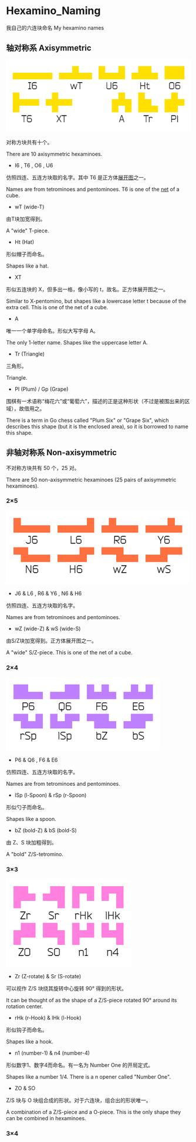 # Hexamino_Naming
我自己的六连块命名 My hexamino names

## 轴对称系 Axisymmetric

![](pic/sym.png)

对称方块共有十个。

There are 10 axisymmetric hexaminoes.

- I6 , T6 , O6 , U6

仿照四连、五连方块取的名字。其中 T6 是正方体[展开图](https://zh.wikipedia.org/wiki/%E5%B1%95%E9%96%8B%E5%9C%96)之一。

Names are from tetrominoes and pentominoes. T6 is one of the [net](https://en.wikipedia.org/wiki/Net_(polyhedron)) of a cube.

- wT (wide-T)

由T块加宽得到。

A "wide" T-piece.

- Ht (Hat)

形似帽子而命名。

Shapes like a hat.

- XT

形似五连块的 X，但多出一格，像小写的 t，故名。正方体展开图之一。

Similar to X-pentomino, but shapes like a lowercase letter t because of the extra cell. This is one of the net of a cube.


- A

唯一一个单字母命名。形似大写字母 A。

The only 1-letter name. Shapes like the uppercase letter A.

- Tr (Triangle)

三角形。

Triangle.

- Pl (Plum) / Gp (Grape)

围棋有一术语称“梅花六”或“葡萄六”，描述的正是这种形状（不过是被围出来的区域），故借用之。

There is a term in Go chess called "Plum Six" or "Grape Six", which describes this shape (but it is the enclosed area), so it is borrowed to name this shape.

## 非轴对称系 Non-axisymmetric

不对称方块共有 50 个，25 对。

There are 50 non-axisymmetric hexaminoes (25 pairs of axisymmetric hexaminoes).

### 2×5

![](pic/asym_5-2.png)

- J6 & L6 , R6 & Y6 , N6 & H6

仿照四连、五连方块取的名字。

Names are from tetrominoes and pentominoes.

- wZ (wide-Z) & wS (wide-S)

由S/Z块加宽得到。正方体展开图之一。

A "wide" S/Z-piece. This is one of the net of a cube.

### 2×4

![](pic/asym_4-2.png)

- P6 & Q6 , F6 & E6

仿照四连、五连方块取的名字。

Names are from tetrominoes and pentominoes.

- lSp (l-Spoon) & rSp (r-Spoon)

形似勺子而命名。

Shapes like a spoon.

- bZ (bold-Z) & bS (bold-S)

由 Z、S 块加粗得到。

A "bold" Z/S-tetromino.

### 3×3

![](pic/asym_3-3.png)

- Zr (Z-rotate) & Sr (S-rotate)

可以视作 Z/S 块绕其旋转中心旋转 90° 得到的形状。

It can be thought of as the shape of a Z/S-piece rotated 90° around its rotation center.

- rHk (r-Hook) & lHk (l-Hook)

形似钩子而命名。

Shapes like a hook.

- n1 (number-1) & n4 (number-4)

形似数字1、数字4而命名。有一名为 Number One 的开局定式。

Shapes like a number 1/4. There is a n opener called "Number One".

- ZO & SO

Z/S 块与 O 块组合成的形状。对于六连块，组合出的形状唯一。

A combination of a Z/S-piece and a O-piece. This is the only shape they can be combined in hexaminoes.

### 3×4